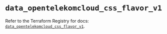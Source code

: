 # `data_opentelekomcloud_css_flavor_v1`

Refer to the Terraform Registry for docs: [`data_opentelekomcloud_css_flavor_v1`](https://registry.terraform.io/providers/opentelekomcloud/opentelekomcloud/1.36.30/docs/data-sources/css_flavor_v1).
